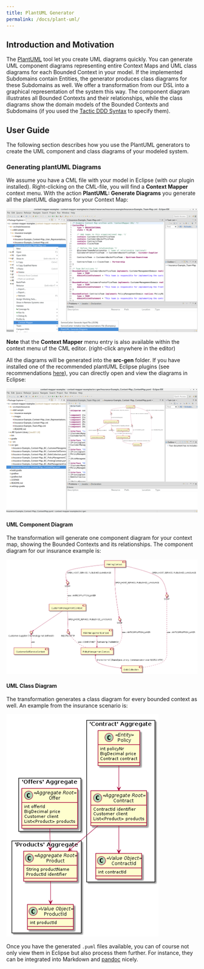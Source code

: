 ```yaml
---
title: PlantUML Generator
permalink: /docs/plant-uml/
---
```


## Introduction and Motivation
The [PlantUML](http://plantuml.com/) tool let you create UML diagrams quickly. You can generate UML component diagrams representing entire Context Maps and UML class diagrams for each Bounded Context in your model. If the implemented Subdomains contain Entities, the generator produces class diagrams for these Subdomains as well. We offer a transformation from our DSL into a graphical representation of the system this way. The component diagram illustrates all Bounded Contexts and their relationships, while the class diagrams show the domain models of the Bounded Contexts and Subdomains (if you used the [Tactic DDD Syntax](/docs/tactic-ddd/) to specify them). 

## User Guide
The following section describes how you use the PlantUML generators to create the UML component and class diagrams of your modeled system.

### Generating plantUML Diagrams
We assume you have a CML file with your model in Eclipse (with our plugin installed). Right-clicking on the CML-file, you will find a **Context Mapper** context menu. With the action **PlantUML: Generate Diagrams** you generate all the plantUML diagrams for your Context Map:

<a href="/img/plantuml-generation-1.png">![PlantUML Generator](/img/plantuml-generation-1.png)</a>

<div class="alert alert-custom">
<strong>Note</strong> that the <strong>Context Mapper</strong> menu entry is also available within the context menu uf the CML editor. 
(right-click anywhere in the editor)
</div>

All the diagrams will be generated into the **src-gen** folder. If you have installed one of the recommended plantUML Eclipse plugins 
(see recommendations [here](/docs/getting-started/)), you can directly open and view the diagrams in Eclipse:

<a href="/img/plantuml-generation-2.png">![PlantUML View in Eclipse](/img/plantuml-generation-2.png)</a>

#### UML Component Diagram
The transformation will generate one component diagram for your context map, showing the Bounded Contexts and its relationships. The component diagram for our insurance example is:

<a href="/img/plantuml-insurance-example-component-diagram.png">![PlantUML Component Diagram](/img/plantuml-insurance-example-component-diagram.png)</a>

#### UML Class Diagram
The transformation generates a class diagram for every bounded context as well. An example from the insurance scenario is:

<a href="/img/plantuml-insurance-example-class-diagram.png">![PlantUML Class Diagram](/img/plantuml-insurance-example-class-diagram.png)</a>

Once you have the generated `.puml` files available, you can of course not only view them in Eclipse but also process them further. For instance, they can be integrated into Markdown and [pandoc](https://pandoc.org/extras.html) nicely.


